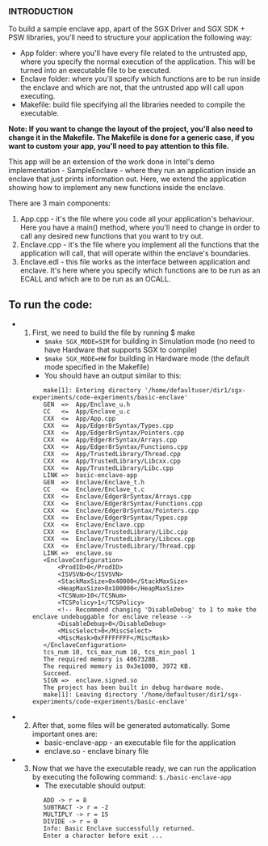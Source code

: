 ### INTRODUCTION

To build a sample enclave app, apart of the SGX Driver and SGX SDK + PSW libraries, you'll need to structure your application the following way:

- App folder: where you'll have every file related to the untrusted app, where you specify the normal execution of the application. This will be turned into an executable file to be executed.
- Enclave folder: where you'll specify which functions are to be run inside the enclave and which are not, that the untrusted app will call upon executing.
- Makefile: build file specifying all the libraries needed to compile the executable.

**Note: If you want to change the layout of the project, you'll also need to change it in the Makefile. The Makefile is done for a generic case, if you want to custom your app, you'll need to pay attention to this file.**

This app will be an extension of the work done in Intel's demo implementation - SampleEnclave - where they run an application inside an enclave that just prints information out. 
Here, we extend the application showing how to implement any new functions inside the enclave.

There are 3 main components:
1) App.cpp - it's the file where you code all your application's behaviour. Here you have a main() method, where you'll need to change in order to call any desired new functions that you want to try out.
2) Enclave.cpp - it's the file where you implement all the functions that the application will call, that will operate within the enclave's boundaries.
3) Enclave.edl - this file works as the interface between application and enclave. It's here where you specify which functions are to be run as an ECALL and which are to be run as an OCALL.


## To run the code:

- 1) First, we need to build the file by running $ make
     * ```$make SGX_MODE=SIM``` for building in Simulation mode (no need to have Hardware that supports SGX to compile)
     * ```$make SGX_MODE=HW``` for building in Hardware mode (the default mode specified in the Makefile)
     * You should have an output similar to this: 
     ```C:/Users/MyUser/dir1/sgx-experiments/code-experiments/basic-enclave$ make
        make[1]: Entering directory '/home/defaultuser/dir1/sgx-experiments/code-experiments/basic-enclave'
        GEN  =>  App/Enclave_u.h
        CC   <=  App/Enclave_u.c
        CXX  <=  App/App.cpp
        CXX  <=  App/Edger8rSyntax/Types.cpp
        CXX  <=  App/Edger8rSyntax/Pointers.cpp
        CXX  <=  App/Edger8rSyntax/Arrays.cpp
        CXX  <=  App/Edger8rSyntax/Functions.cpp
        CXX  <=  App/TrustedLibrary/Thread.cpp
        CXX  <=  App/TrustedLibrary/Libcxx.cpp
        CXX  <=  App/TrustedLibrary/Libc.cpp
        LINK =>  basic-enclave-app
        GEN  =>  Enclave/Enclave_t.h
        CC   <=  Enclave/Enclave_t.c
        CXX  <=  Enclave/Edger8rSyntax/Arrays.cpp
        CXX  <=  Enclave/Edger8rSyntax/Functions.cpp
        CXX  <=  Enclave/Edger8rSyntax/Pointers.cpp
        CXX  <=  Enclave/Edger8rSyntax/Types.cpp
        CXX  <=  Enclave/Enclave.cpp
        CXX  <=  Enclave/TrustedLibrary/Libc.cpp
        CXX  <=  Enclave/TrustedLibrary/Libcxx.cpp
        CXX  <=  Enclave/TrustedLibrary/Thread.cpp
        LINK =>  enclave.so
        <EnclaveConfiguration>
            <ProdID>0</ProdID>
            <ISVSVN>0</ISVSVN>
            <StackMaxSize>0x40000</StackMaxSize>
            <HeapMaxSize>0x100000</HeapMaxSize>
            <TCSNum>10</TCSNum>
            <TCSPolicy>1</TCSPolicy>
            <!-- Recommend changing 'DisableDebug' to 1 to make the enclave undebuggable for enclave release -->
            <DisableDebug>0</DisableDebug>
            <MiscSelect>0</MiscSelect>
            <MiscMask>0xFFFFFFFF</MiscMask>
        </EnclaveConfiguration>
        tcs_num 10, tcs_max_num 10, tcs_min_pool 1
        The required memory is 4067328B.
        The required memory is 0x3e1000, 3972 KB.
        Succeed.
        SIGN =>  enclave.signed.so
        The project has been built in debug hardware mode.
        make[1]: Leaving directory '/home/defaultuser/dir1/sgx-experiments/code-experiments/basic-enclave'
        ```

- 2) After that, some files will be generated automatically. Some important ones are:
     * basic-enclave-app - an executable file for the application
     * enclave.so - enclave binary file
- 3) Now that we have the executable ready, we can run the application by executing the following command:
     ```$./basic-enclave-app```
     * The executable should output: 
     ```C:/Users/MyUser/dir1/sgx-experiments/code-experiments/basic-enclave$ ./basic-enclave-app
        ADD -> r = 8
        SUBTRACT -> r = -2
        MULTIPLY -> r = 15
        DIVIDE -> r = 0
        Info: Basic Enclave successfully returned.
        Enter a character before exit ...
     ```
     


